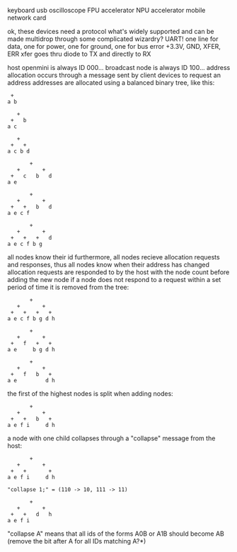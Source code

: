 keyboard
usb
oscilloscope
FPU accelerator
NPU accelerator
mobile network card

ok, these devices need a protocol
what's widely supported and can be made multidrop through some complicated wizardry?
UART!
one line for data, one for power, one for ground, one for bus error
+3.3V, GND, XFER, ERR
xfer goes thru diode to TX and directly to RX

host openmini is always ID 000...
broadcast node is always ID 100...
address allocation occurs through a message sent by client devices to request an address
addresses are allocated using a balanced binary tree, like this:

```
 +
a b

   +
 +   b
a c

   +
 +   +
a c b d

       +
   +       +
 +   c   b   d
a e

       +
   +       +
 +   +   b   d
a e c f

       +
   +       +
 +   +   +   d
a e c f b g
```

all nodes know their id
furthermore, all nodes recieve allocation requests and responses, thus all nodes know when their address has changed
allocation requests are responded to by the host with the node count before adding the new node
if a node does not respond to a request within a set period of time it is removed from the tree:

```
       +
   +       +
 +   +   +   +
a e c f b g d h

       +
   +       +
 +   f   +   +
a e     b g d h

       +
   +       +
 +   f   b   +
a e         d h
```

the first of the highest nodes is split when adding nodes:

```
       +
   +       +
 +   +   b   +
a e f i     d h
```

a node with one child collapses through a "collapse" message from the host:

```
       +
   +       +
 +   +       +
a e f i     d h

"collapse 1;" = (110 -> 10, 111 -> 11)

       +
   +       +
 +   +   d   h
a e f i
```

"collapse A" means that all ids of the forms A0B or A1B should become AB (remove the bit after A for all IDs matching A?\*)

